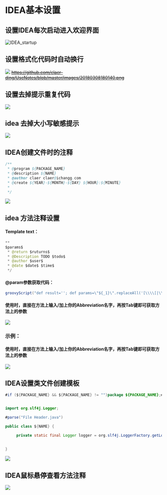 # IDEA基本设置

## 设置IDEA每次启动进入欢迎界面
![IDEA_startup](https://github.com/claer-ding/UseNotes/blob/master/images/IDEA_startup.png)

## 设置格式化代码时自动换行
![](https://github.com/claer-ding/UseNotes/blob/master/images/Line_breaks%3Dtrue.PNG)
~~https://github.com/claer-ding/UseNotes/blob/master/images/20180308180140.png~~

## 设置去掉提示重复代码
![](https://github.com/claer-ding/UseNotes/blob/master/images/20180227175329.png)

## idea 去掉大小写敏感提示
![](https://github.com/claer-ding/UseNotes/blob/master/images/IDEA%E5%8E%BB%E6%8E%89%E5%A4%A7%E5%B0%8F%E5%86%99%E5%8C%BA%E5%88%86%E6%8F%90%E7%A4%BA.png)

## IDEA创建文件时的注释
```java
/**
 * @program ${PACKAGE_NAME}
 * @description ${NAME}
 * @author claer claer@ichangg.com
 * @create ${YEAR}-${MONTH}-${DAY} ${HOUR}:${MINUTE}
 *
 */
```
![](https://github.com/claer-ding/UseNotes/blob/master/images/IDEA%E8%AE%BE%E7%BD%AE%E5%88%9B%E5%BB%BA%E6%96%87%E4%BB%B6%E6%97%B6%E7%9A%84%E6%B3%A8%E9%87%8A.png)

## idea 方法注释设置
#### Template text：
```java
**
$params$
 * @return $ruturns$
 * @Description TODO $todo$ 
 * @author $user$
 * @date $date$ $time$
 */
```
#### @param参数获取代码：
```java
groovyScript("def result=''; def params=\"${_1}\".replaceAll('[\\\\[|\\\\]|\\\\s]', '').split(',').toList(); for(i = 0; i < params.size(); i++) {result+=' * @param ' + params[i]+'\\b'+ ((i < params.size() - 1) ? '\\n	' : '')}; return result", methodParameters())
```
#### 使用时，直接在方法上输入/加上你的Abbreviation名字，再按Tab键即可获取方法上的参数
![](https://github.com/claer-ding/UseNotes/blob/master/images/IDEA%E6%96%B9%E6%B3%95%E6%B3%A8%E9%87%8A%E8%AE%BE%E7%BD%AE.png)

### 示例：
#### 使用时，直接在方法上输入/加上你的Abbreviation名字，再按Tab键即可获取方法上的参数
![](https://github.com/claer-ding/UseNotes/blob/master/images/idea%E6%96%B9%E6%B3%95%E6%B3%A8%E9%87%8A%E7%A4%BA%E4%BE%8B.png)

## IDEA设置类文件创建模板
```java
#if (${PACKAGE_NAME} && ${PACKAGE_NAME} != "")package ${PACKAGE_NAME};#end


import org.slf4j.Logger;

#parse("File Header.java")

public class ${NAME} {

     private static final Logger logger = org.slf4j.LoggerFactory.getLogger(${NAME}.class);
     
     
}
```
![](https://github.com/claer-ding/UseNotes/blob/master/images/%E8%AE%BE%E7%BD%AE%E7%B1%BB%E6%96%87%E4%BB%B6%E5%88%9B%E5%BB%BA%E6%A8%A1%E6%9D%BF.png)


## IDEA鼠标悬停查看方法注释
![](https://github.com/claer-ding/UseNotes/blob/master/images/IDEA%E9%BC%A0%E6%A0%87%E6%82%AC%E5%81%9C%E6%9F%A5%E7%9C%8B%E6%96%B9%E6%B3%95%E6%B3%A8%E9%87%8A.png)

